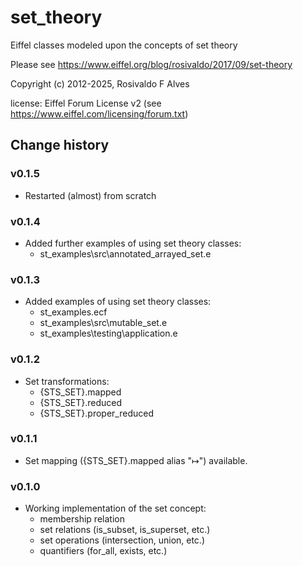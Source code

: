 
# set_theory
Eiffel classes modeled upon the concepts of set theory

Please see https://www.eiffel.org/blog/rosivaldo/2017/09/set-theory

Copyright (c) 2012-2025, Rosivaldo F Alves

license: Eiffel Forum License v2 (see https://www.eiffel.com/licensing/forum.txt)

## Change history
### v0.1.5
- Restarted (almost) from scratch
	
### v0.1.4
- Added further examples of using set theory classes:
	- st_examples\src\annotated_arrayed_set.e
	
### v0.1.3
- Added examples of using set theory classes:
	- st_examples.ecf
	- st_examples\src\mutable_set.e
	- st_examples\testing\application.e
	
### v0.1.2
- Set transformations:
    - {STS_SET}.mapped
    - {STS_SET}.reduced
    - {STS_SET}.proper_reduced
	
### v0.1.1
- Set mapping ({STS_SET}.mapped alias "↦") available.

### v0.1.0
- Working implementation of the set concept:
    - membership relation
    - set relations (is_subset, is_superset, etc.)
    - set operations (intersection, union, etc.)
    - quantifiers (for_all, exists, etc.)
